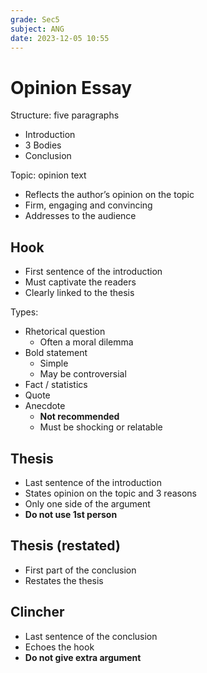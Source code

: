 ```yaml
---
grade: Sec5
subject: ANG
date: 2023-12-05 10:55
---
```


# Opinion Essay

Structure: five paragraphs
- Introduction
- 3 Bodies
- Conclusion

Topic: opinion text
- Reflects the author’s opinion on the topic
- Firm, engaging and convincing
- Addresses to the audience

## Hook

- First sentence of the introduction
- Must captivate the readers
- Clearly linked to the thesis

Types:
- Rhetorical question
	- Often a moral dilemma
- Bold statement
	- Simple
	- May be controversial
- Fact / statistics
- Quote
- Anecdote 
	- **Not recommended**
	- Must be shocking or relatable

## Thesis

- Last sentence of the introduction
- States opinion on the topic and 3 reasons
- Only one side of the argument
- **Do not use 1st person**

## Thesis (restated)

- First part of the conclusion
- Restates the thesis

## Clincher

- Last sentence of the conclusion
- Echoes the hook
- **Do not give extra argument**